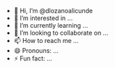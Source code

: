 - 👋 Hi, I’m @dlozanoalicunde
- 👀 I’m interested in ...
- 🌱 I’m currently learning ...
- 💞️ I’m looking to collaborate on ...
- 📫 How to reach me ...
- 😄 Pronouns: ...
- ⚡ Fun fact: ...

<!---
dlozanoalicunde/dlozanoalicunde is a ✨ special ✨ repository because its `README.md` (this file) appears on your GitHub profile.
You can click the Preview link to take a look at your changes.
--->
